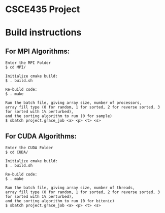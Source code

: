 # CSCE435 Project
# Build instructions

## For MPI Algorithms:
    Enter the MPI Folder
    $ cd MPI/

    Initialize cmake build:
    $ . build.sh

    Re-build code:
    $ . make

    Run the batch file, giving array size, number of processors, 
    array fill type (0 for random, 1 for sorted, 2 for reverse sorted, 3 for sorted with 1% perturbed),
    and the sorting algorithm to run (0 for sample)
    $ sbatch project.grace_job <a> <p> <t> <s>

## For CUDA Algorithms:
    Enter the CUDA Folder
    $ cd CUDA/

    Initialize cmake build:
    $ . build.sh

    Re-build code:
    $ . make

    Run the batch file, giving array size, number of threads, 
    array fill type (0 for random, 1 for sorted, 2 for reverse sorted, 3 for sorted with 1% perturbed),
    and the sorting algorithm to run (0 for bitonic)
    $ sbatch project.grace_job <a> <p> <t> <s>